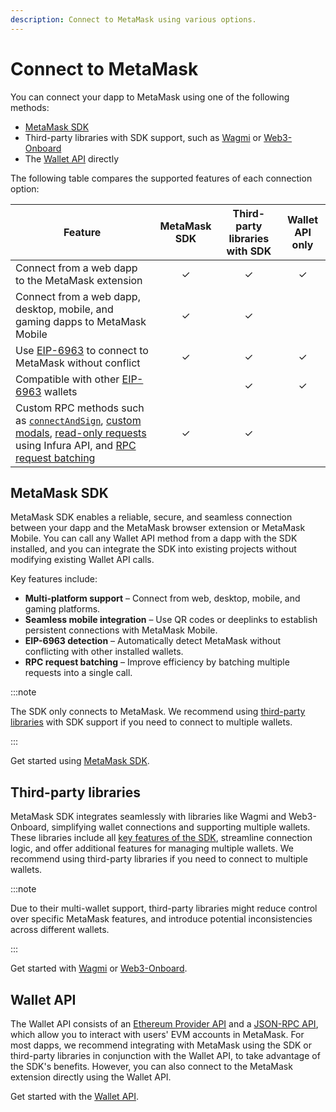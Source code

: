 ```yaml
---
description: Connect to MetaMask using various options.
---
```


# Connect to MetaMask

You can connect your dapp to MetaMask using one of the following methods:

- [MetaMask SDK](metamask-sdk/index.md)
- Third-party libraries with SDK support, such as [Wagmi](3rd-party-libraries/wagmi.md) or
  [Web3-Onboard](3rd-party-libraries/web3-onboard.md)
- The [Wallet API](wallet-api.md) directly

The following table compares the supported features of each connection option:

| Feature                                                                                                                                                                                                                                                                                    | MetaMask SDK | Third-party libraries with SDK | Wallet API only |
|--------------------------------------------------------------------------------------------------------------------------------------------------------------------------------------------------------------------------------------------------------------------------------------------|:------------:|:------------------------------:|:---------------:|
| Connect from a web dapp to the MetaMask extension                                                                                                                                                                                                                                          |      ✓       |               ✓                |        ✓        |
| Connect from a web dapp, desktop, mobile, and gaming dapps to MetaMask Mobile                                                                                                                                                                                                              |      ✓       |               ✓                |                 |
| Use [EIP-6963](../concepts/wallet-interoperability.md) to connect to MetaMask without conflict                                                                                                                                                                                             |      ✓       |               ✓                |        ✓        |
| Compatible with other [EIP-6963](../concepts/wallet-interoperability.md) wallets                                                                                                                                                                                                           |              |               ✓                |        ✓        |
| Custom RPC methods such as [`connectAndSign`](../how-to/sign-data/connect-and-sign.md), [custom modals](../how-to/display/custom-modals.md), [read-only requests](../how-to/make-read-only-requests.md) using Infura API, and [RPC request batching](../how-to/batch-json-rpc-requests.md) |      ✓       |               ✓                |                 |

## MetaMask SDK

MetaMask SDK enables a reliable, secure, and seamless connection between your dapp and the MetaMask
browser extension or MetaMask Mobile.
You can call any Wallet API method from a dapp with the SDK installed, and you can integrate the SDK
into existing projects without modifying existing Wallet API calls.

Key features include:

- **Multi-platform support** – Connect from web, desktop, mobile, and gaming platforms.
- **Seamless mobile integration** – Use QR codes or deeplinks to establish persistent connections
  with MetaMask Mobile.
- **EIP-6963 detection** – Automatically detect MetaMask without conflicting with other installed wallets.
- **RPC request batching** – Improve efficiency by batching multiple requests into a single call.

:::note

The SDK only connects to MetaMask.
We recommend using [third-party libraries](#third-party-libraries) with SDK support if you need to
connect to multiple wallets.

:::

Get started using [MetaMask SDK](metamask-sdk/index.md).

## Third-party libraries

MetaMask SDK integrates seamlessly with libraries like Wagmi and Web3-Onboard, simplifying wallet
connections and supporting multiple wallets.
These libraries include all [key features of the SDK](#metamask-sdk), streamline connection logic,
and offer additional features for managing multiple wallets.
We recommend using third-party libraries if you need to connect to multiple wallets.

:::note

Due to their multi-wallet support, third-party libraries might reduce control over specific MetaMask
features, and introduce potential inconsistencies across different wallets.

:::

Get started with [Wagmi](3rd-party-libraries/wagmi.md) or
[Web3-Onboard](3rd-party-libraries/web3-onboard.md).

## Wallet API

The Wallet API consists of an [Ethereum Provider API](../reference/provider-api.md) and a
[JSON-RPC API](/wallet/reference/json-rpc-api), which allow you to interact with users' EVM accounts
in MetaMask.
For most dapps, we recommend integrating with MetaMask using the SDK or third-party libraries in
conjunction with the Wallet API, to take advantage of the SDK's benefits.
However, you can also connect to the MetaMask extension directly using the Wallet API.

Get started with the [Wallet API](wallet-api.md).
